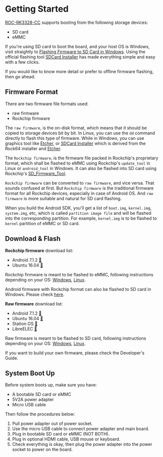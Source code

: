 # Getting Started

[ROC-RK3328-CC] supports booting from the following storage devices:
 - SD card
 - eMMC

If you're using SD card to boot the board, and your host OS is Windows, visit straightly to 
[Flashing Firmware to SD Card in Windows](flash_sd_windows.html). Using the official flashing tool [SDCard Installer] has made everything simple and easy with a few clicks.

If you would like to know more detail or prefer to offline firmware flashing, then go ahead.

## Firmware Format

There are two firmware file formats used:
 - raw firmware
 - Rockchip firmware
 
The `raw firmware`, is the on-disk format, which means that it should be copied to storage devices bit by bit. In Linux, you can use the `dd` command directly to flash this type of firmware. While in Windows, you can use graphics tool like [Etcher], or [SDCard Installer] which is derived from the Rock64 installer and [Etcher].

The `Rockchip firmware`, is the firmware file packed in Rockchip's proprietary format, which shall be flashed to eMMC using Rockchip's `update_tool` in Linux or `android_tool` in Windows. It can also be flashed into SD card using Rockchip's [SD_Firmware_Tool].

`Rockchip firmware` can be converted to `raw firmware`, and vice versa. That sounds confused at first. But `Rockchip firmware` is the traditional firmware format for all Rockchip devices, especially in case of Android OS. And `raw firmware` is more suitable and natural for SD card flashing.

When you build the Android SDK, you'll get a list of `boot.img`, `kernel.img`, `system.img`, etc, which is called `partition image file` and will be flashed into the corresponding partition. For example, `kernel.img` is to be flashed to `kernel` partition of eMMC or SD card.

## Download & Flash

**Rockchip firmware** download list:
 - Android 7.1.2 [💾](http://www.t-firefly.com/share/index/listpath/id/08cb58f6a5f8e4977275bd45a446764f.html)
 - Ubuntu 16.04 [💾](http://www.t-firefly.com/share/index/listpath/id/b99bb982578de0acf7261f96be2b8ba2.html)

Rockchip firmware is meant to be flashed to eMMC, following instructions depending on your OS: [Windows](flash_emmc_windows.html), [Linux](flash_emmc_linux.html).

Android firmware with Rockchip format can also be flashed to SD card in Windows. Please check [here](flash_sd_windows.html#flashing-rockchip-firmware).

**Raw firmware** download list:
 - Android 7.1.2 [💾](http://t-firefly.oss-cn-hangzhou.aliyuncs.com/product/RK3328/Firmware/Android/ROC-RK3328-CC_Android7.1.2_180411/ROC-RK3328-CC_Android7.1.2_180411.img.gz)
 - Ubuntu 16.04 [💾](http://download.t-firefly.com/product/RK3328/Firmware/Linux/ROC-RK3328-CC_Ubuntu16.04_Arch64_20180315/ROC-RK3328-CC_Ubuntu16.04_Arch64_20180315.zip)
 - Station OS [💾](http://download.t-firefly.com/product/Station%20OS/Station_OS_for_ROC-RK3328-CC_SDCard_Installer_v1.2.3.zip)
 - LibreELEC [💾](http://download.t-firefly.com/product/RK3328/Firmware/Linux/LibreELEC/ROC-RK3328-CC_LibreELEC9.0_180324/ROC-RK3328-CC_LibreELEC9.0_180324.zip)

Raw firmware is meant to be flashed to SD card, following instructions depending on your OS: [Windows](flash_sd_windows.html), [Linux](flash_sd_linux.html).

If you want to build your own firmware, please check the Developer's Guide.

## System Boot Up

Before system boots up, make sure you have:
 - A bootable SD card or eMMC
 - 5V2A power adapter
 - Micro USB cable

Then follow the procedures below:

 1. Pull power adapter out of power socket.
 2. Use the micro USB cable to connect power adapter and main board.
 3. Plug in bootable SD card or eMMC (NOT BOTH).
 4. Plug in optional HDMI cable, USB mouse or keyboard.
 5. Check everything is okay, then plug the power adapter into the power socket to power on the board.

[ROC-RK3328-CC]: http://en.t-firefly.com/product/rocrk3328cc.html "ROC-RK3328-CC Official Website"
[SDCard Installer]: http://www.t-firefly.com/share/index/index/id/acd8e1e37176fba5bf61fb7bf4503998.html
[Etcher]: https://etcher.io
[SD_Firmware_Tool]: https://pan.baidu.com/s/1migPY1U#list/path=%2FPublic%2FDevBoard%2FROC-RK3328-CC%2FTools%2FSD_Firmware_Tool&parentPath=%2FPublic%2FDevBoard%2FROC-RK3328-CC
[AndroidTool]: https://pan.baidu.com/s/1migPY1U#list/path=%2FPublic%2FDevBoard%2FROC-RK3328-CC%2FTools%2FAndroidTool&parentPath=%2FPublic%2FDevBoard%2FROC-RK3328-CC
